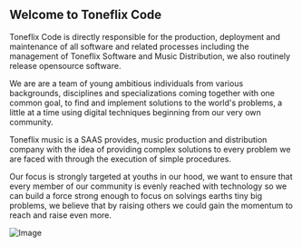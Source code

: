 ## Welcome to Toneflix Code

Toneflix Code is directly responsible for the production, deployment and maintenance of all software and related processes including the management of Toneflix Software and Music Distribution, we also routinely release opensource software.

We are are a team of young ambitious individuals from various backgrounds, disciplines and specializations coming together with one common goal, to find and implement solutions to the world's problems, a little at a time using digital techniques beginning from our very own community.

Toneflix music is a SAAS provides, music production and distribution company with the idea of providing complex solutions to every problem we are faced with through the execution of simple procedures.

Our focus is strongly targeted at youths in our hood, we want to ensure that every member of our community is evenly reached with technology so we can build a force strong enough to focus on solvings earths tiny big problems, we believe that by raising others we could gain the momentum to reach and raise even more.

![Image](https://code.toneflix.com.ng/uploads/content/site_logo.jpg)
